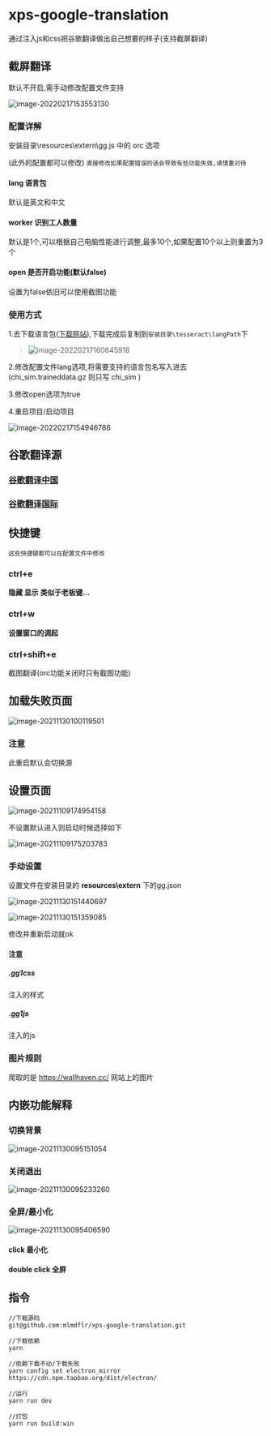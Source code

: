 # xps-google-translation

通过注入js和css把谷歌翻译做出自己想要的样子(支持截屏翻译)

## 截屏翻译
默认不开启,需手动修改配置文件支持

![image-20220217153553130](README.assets/image-20220217153553130.png)

### 配置详解

安装目录\resources\extern\gg.js 中的 orc 选项

(此外的配置都可以修改) `直接修改如果配置错误的话会导致有些功能失效,请慎重对待`

#### lang 语言包

默认是英文和中文

#### worker 识别工人数量

默认是1个,可以根据自己电脑性能进行调整,最多10个,如果配置10个以上则重置为3个

#### open 是否开启功能(默认false)

设置为false依旧可以使用截图功能



### 使用方式

1.去下载语言包([下载网站](https://github.com/naptha/tessdata/tree/gh-pages/4.0.0)),下载完成后复制到`安装目录\tesseract\langPath`下

>![image-20220217160645918](README.assets/image-20220217160645918.png)

2.修改配置文件lang选项,将需要支持的语言包名写入进去(chi_sim.traineddata.gz 则只写 chi_sim )

3.修改open选项为true

4.重启项目/启动项目



![image-20220217154946786](README.assets/image-20220217154946786.png)






## 谷歌翻译源

### [谷歌翻译中国](https://translate.google.cn/?sl=auto&tl=zh-CN)

### [谷歌翻译国际](https://translate.google.com/?sl=auto&tl=zh-CN)

## 快捷键

`这些快捷键都可以在配置文件中修改`

### ctrl+e

**隐藏 显示 类似于老板键...**

### ctrl+w

**设置窗口的调起**

### ctrl+shift+e

截图翻译(orc功能关闭时只有截图功能)





## 加载失败页面

![image-20211130100119501](README.assets/image-20211130100119501.png)

### 注意

此重启默认会切换源



## 设置页面

![image-20211109174954158](README.assets/image-20211109174954158.png)

不设置默认进入则启动时候选择如下

![image-20211109175203783](README.assets/image-20211109175203783.png)

### 手动设置

设置文件在安装目录的 **resources\extern** 下的gg.json

![image-20211130151440697](README.assets/image-20211130151440697.png)

![image-20211130151359085](README.assets/image-20211130151359085.png)

修改并重新启动就ok



#### 注意

##### .gg1css 

注入的样式

##### .gg1js

注入的js



### 图片规则

爬取的是  https://wallhaven.cc/  网站上的图片

## 内嵌功能解释

### 切换背景

![image-20211130095151054](README.assets/image-20211130095151054.png)

### 关闭退出

![image-20211130095233260](README.assets/image-20211130095233260.png)

### 全屏/最小化

![image-20211130095406590](README.assets/image-20211130095406590.png)

#### click 最小化

#### double click 全屏



## 指令

```shell
//下载源码
git@github.com:mlmdflr/xps-google-translation.git

//下载依赖
yarn 

//依赖下载不动/下载失败
yarn config set electron_mirror https://cdn.npm.taobao.org/dist/electron/

//运行
yarn run dev

//打包
yarn run build:win
```




